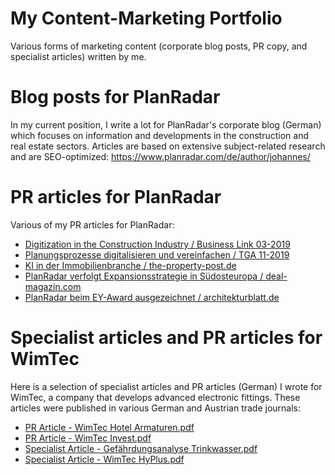 # My Content-Marketing Portfolio

Various forms of marketing content (corporate blog posts, PR copy, and specialist articles) written by me.

# Blog posts for PlanRadar
In my current position, I write a lot for PlanRadar's corporate blog (German) which focuses on information and developments in the construction and real estate sectors. Articles are based on extensive subject-related research and are SEO-optimized: https://www.planradar.com/de/author/johannes/

# PR articles for PlanRadar
Various of my PR articles for PlanRadar:
- [Digitization in the Construction Industry / Business Link 03-2019](https://github.com/theonlyduck/Content-Marketing/blob/master/PR%20Article%20-%20Digitization%20Construction%20Industry%20(English).pdf)
- [Planungsprozesse digitalisieren und vereinfachen / TGA 11-2019](https://github.com/theonlyduck/Content-Marketing/blob/master/PR%20Article%20-%20Planungsprozesse%20digitalisieren%20(German).pdf)
- [KI in der Immobilienbranche / the-property-post.de](https://www.the-property-post.de/gastbeitraege/fachaufsaetze/ki-der-immobilienbranche)
- [PlanRadar verfolgt Expansionsstrategie in Südosteuropa / deal-magazin.com](http://www.deal-magazin.com/news/86875/PlanRadar-verfolgt-Expansionsstrategie-in-Suedosteuropa)
- [PlanRadar beim EY-Award ausgezeichnet / architekturblatt.de](https://www.architekturblatt.de/planradar-beim-ey-entrepreneur-of-the-year-award-in-wien-ausgezeichnet/)

# Specialist articles and PR articles for WimTec
Here is a selection of specialist articles and PR articles (German) I wrote for WimTec, a company that develops advanced electronic fittings. These articles were published in various German and Austrian trade journals:
- [PR Article - WimTec Hotel Armaturen.pdf](https://github.com/theonlyduck/Content-Marketing/blob/master/PR%20Article%20-%20WimTec%20Armaturen%20f%C3%BCr%20Hotel%20(German).pdf)
- [PR Article - WimTec Invest.pdf](https://github.com/theonlyduck/Content-Marketing/blob/master/PR%20Article%20-%20WimTec%20Invest%20(German).pdf)
- [Specialist Article - Gefährdungsanalyse Trinkwasser.pdf](https://github.com/theonlyduck/Content-Marketing/blob/master/Specialist%20Article%20-%20Gef%C3%A4hrdungsanalyse%20Trinkwasser%20(German).pdf)
- [Specialist Article - WimTec HyPlus.pdf](https://github.com/theonlyduck/Content-Marketing/blob/master/Specialist%20Article%20-%20WimTec%20HyPlus%20(German).pdf)

